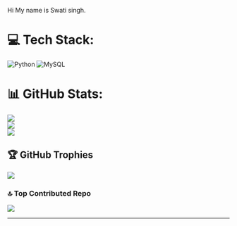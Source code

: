 Hi My name is Swati singh.
# 💻 Tech Stack:
 ![Python](https://img.shields.io/badge/python-3670A0?style=for-the-badge&logo=python&logoColor=ffdd54) ![MySQL](https://img.shields.io/badge/mysql-4479A1.svg?style=for-the-badge&logo=mysql&logoColor=white)
# 📊 GitHub Stats:
![](https://github-readme-stats.vercel.app/api?username=Swatisingh86414&theme=dark&hide_border=false&include_all_commits=false&count_private=true)<br/>
![](https://github-readme-streak-stats.herokuapp.com/?user=Swatisingh86414&theme=dark&hide_border=false)<br/>
![](https://github-readme-stats.vercel.app/api/top-langs/?username=Swatisingh86414&theme=dark&hide_border=false&include_all_commits=false&count_private=true&layout=compact)

## 🏆 GitHub Trophies
![](https://github-profile-trophy.vercel.app/?username=Swatisingh86414&theme=radical&no-frame=false&no-bg=true&margin-w=4)


### 🔝 Top Contributed Repo
![](https://github-contributor-stats.vercel.app/api?username=Swatisingh86414&limit=5&theme=Dark&combine_all_yearly_contributions=true)

---

